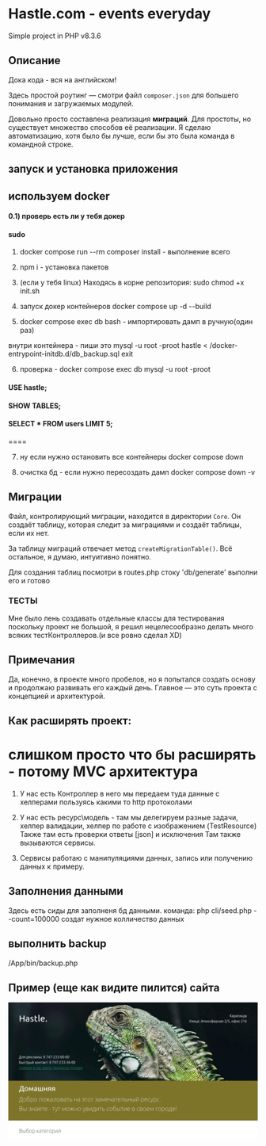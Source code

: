 # Hastle.com - events everyday

Simple project in PHP v8.3.6

## Описание
Дока кода - вся на английском!

Здесь простой роутинг — смотри файл `composer.json` для большего понимания и загружаемых модулей.

Довольно просто составлена реализация **миграций**. Для простоты, но существует множество способов её реализации. Я сделаю автоматизацию, хотя было бы лучше, если бы это была команда в командной строке.

## запуск и установка приложения
##  используем docker
#### 0.1) проверь есть ли у тебя докер 
#### sudo

1) docker compose run --rm composer install - выполнение всего 

2) npm i - установка пакетов

3) (если у тебя linux) Находясь в корне репозитория: sudo chmod +x init.sh

4) запуск докер контейнеров docker compose up -d --build

5) docker compose exec db bash - импортировать дамп в ручную(один раз)

внутри контейнера - пиши это mysql -u root -proot hastle < /docker-entrypoint-initdb.d/db_backup.sql
exit

6) проверка - docker compose exec db mysql -u root -proot


#### USE hastle;
#### SHOW TABLES;
#### SELECT * FROM users LIMIT 5;
====

7) ну если нужно остановить все контейнеры docker compose down

8) очистка бд - если нужно пересоздать дамп docker compose down -v

## Миграции

Файл, контролирующий миграции, находится в директории `Core`. Он создаёт таблицу, которая следит за миграциями и создаёт таблицы, если их нет.

За таблицу миграций отвечает метод `createMigrationTable()`. Всё остальное, я думаю, интуитивно понятно.

Для создания таблиц 
посмотри в routes.php стоку 'db/generate' выполни его и готово

### ТЕСТЫ

Мне было лень создавать отдельные классы для тестирования поскольку проект не большой, я решил нецелесообразно делать много всяких тестКонтроллеров.(и все ровно сделал XD)

## Примечания

Да, конечно, в проекте много пробелов, но я попытался создать основу и продолжаю развивать его каждый день. Главное — это суть проекта с концепцией и архитектурой.

## Как расширять проект:
# слишком просто что бы расширять - потому MVC архитектура
 
1) У нас есть Контроллер в него мы передаем туда данные с хелперами пользуясь какими то http протоколами

2) У нас есть ресурс\модель - там мы делегируем разные задачи,
хелпер валидации, хелпер по работе с изображением (TestResource)
Также там есть проверки ответы [json] и исключения
Там также вызываются сервисы.

3) Сервисы работаю с манипуляциями данных, запись или получению данных к примеру.

## Заполнения данными 
Здесь есть сиды для заполненя бд данными. 
команда:
php cli/seed.php --count=100000
создат нужное колличество данных 

## выполнить backup
/App/bin/backup.php

## Пример (еще как видите пилится) сайта
![Hastle.com](ggz.png)
